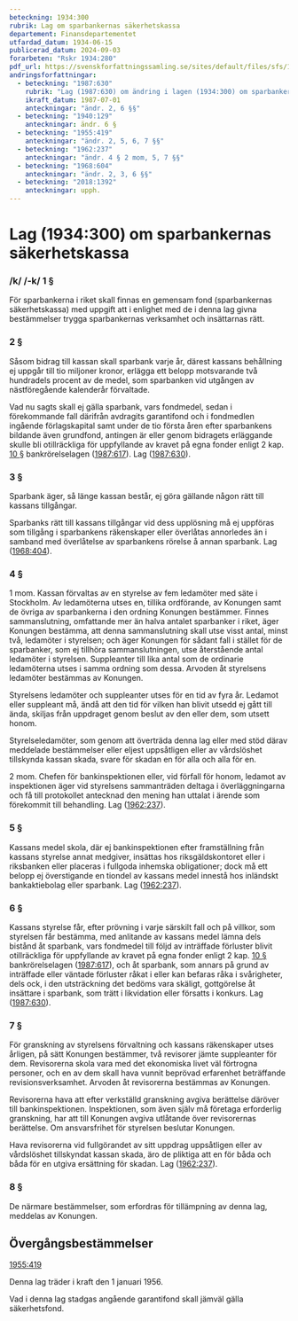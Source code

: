 ```yaml
---
beteckning: 1934:300
rubrik: Lag om sparbankernas säkerhetskassa
departement: Finansdepartementet
utfardad_datum: 1934-06-15
publicerad_datum: 2024-09-03
forarbeten: "Rskr 1934:280"
pdf_url: https://svenskforfattningssamling.se/sites/default/files/sfs/1934-06/SFS1934-300.pdf
andringsforfattningar:
  - beteckning: "1987:630"
    rubrik: "Lag (1987:630) om ändring i lagen (1934:300) om sparbankernas säkerhetskassa"
    ikraft_datum: 1987-07-01
    anteckningar: "ändr. 2, 6 §§"
  - beteckning: "1940:129"
    anteckningar: ändr. 6 §
  - beteckning: "1955:419"
    anteckningar: "ändr. 2, 5, 6, 7 §§"
  - beteckning: "1962:237"
    anteckningar: "ändr. 4 § 2 mom, 5, 7 §§"
  - beteckning: "1968:604"
    anteckningar: "ändr. 2, 3, 6 §§"
  - beteckning: "2018:1392"
    anteckningar: upph.
---
```


# Lag (1934:300) om sparbankernas säkerhetskassa

### /k/ /-k/ 1 §

För sparbankerna i riket skall finnas en gemensam fond  (sparbankernas säkerhetskassa)  med uppgift att i enlighet med de  i denna lag givna bestämmelser trygga sparbankernas verksamhet och insättarnas rätt.

### 2 §

Såsom bidrag till kassan skall sparbank varje år, därest kassans behållning ej uppgår till tio miljoner kronor, erlägga ett belopp motsvarande två hundradels procent av de medel, som sparbanken vid utgången av nästföregående kalenderår förvaltade.

Vad nu sagts skall ej gälla sparbank, vars fondmedel, sedan i förekommande fall därifrån avdragits garantifond och i fondmedlen ingående förlagskapital samt under de tio första åren efter sparbankens bildande även grundfond, antingen är eller genom bidragets erläggande skulle bli otillräckliga för uppfyllande av kravet på egna fonder enligt 2 kap. [10 §](#kap2.10) bankrörelselagen ([1987:617](https://selex.se/eli/sfs/1987/617)). Lag ([1987:630](https://selex.se/eli/sfs/1987/630)).

### 3 §

Sparbank äger, så länge kassan består, ej göra gällande någon rätt till kassans tillgångar.

Sparbanks rätt till kassans tillgångar vid dess upplösning må ej uppföras som tillgång i sparbankens räkenskaper eller överlåtas annorledes än i samband med överlåtelse av sparbankens rörelse å annan sparbank. Lag ([1968:404](https://selex.se/eli/sfs/1968/404)).

### 4 §

1 mom. Kassan förvaltas av en styrelse av fem ledamöter med säte i Stockholm. Av ledamöterna utses en, tillika ordförande, av Konungen samt de övriga av sparbankerna i den ordning Konungen bestämmer.  Finnes sammanslutning, omfattande mer än halva antalet sparbanker i  riket, äger Konungen bestämma, att denna sammanslutning skall utse  visst antal, minst två, ledamöter i styrelsen; och äger Konungen för  sådant fall i stället för de sparbanker, som ej tillhöra  sammanslutningen, utse återstående antal ledamöter i styrelsen.  Suppleanter till lika antal som de ordinarie ledamöterna utses i samma ordning som dessa. Arvoden åt styrelsens ledamöter bestämmas av  Konungen.

Styrelsens ledamöter och suppleanter utses för en tid av fyra år. Ledamot eller suppleant må, ändå att den tid för vilken han blivit utsedd ej gått till ända, skiljas från uppdraget genom beslut av den eller dem, som utsett honom.

Styrelseledamöter, som genom att överträda denna lag eller med stöd därav meddelade bestämmelser eller eljest uppsåtligen eller av vårdslöshet tillskynda kassan skada, svare för skadan en för alla och alla för en.

2 mom. Chefen för bankinspektionen eller, vid förfall för honom, ledamot av inspektionen äger vid styrelsens sammanträden deltaga i överläggningarna och få till protokollet antecknad den mening han uttalat i ärende som förekommit till behandling. Lag ([1962:237](https://selex.se/eli/sfs/1962/237)).

### 5 §

Kassans medel skola, där ej bankinspektionen efter framställning från kassans styrelse annat medgiver, insättas hos riksgäldskontoret eller i riksbanken eller placeras i fullgoda inhemska obligationer; dock må ett belopp ej överstigande en tiondel av kassans medel innestå hos inländskt bankaktiebolag eller sparbank. Lag ([1962:237](https://selex.se/eli/sfs/1962/237)).

### 6 §

Kassans styrelse får, efter prövning i varje särskilt fall och på villkor, som styrelsen får bestämma, med anlitande av kassans medel lämna dels bistånd åt sparbank, vars fondmedel till följd av inträffade förluster blivit otillräckliga för uppfyllande av kravet på egna fonder enligt 2 kap. [10 §](#kap2.10) bankrörelselagen ([1987:617](https://selex.se/eli/sfs/1987/617)), och åt sparbank, som annars på grund av inträffade eller väntade förluster råkat i eller kan befaras råka i svårigheter, dels ock, i den utsträckning det bedöms vara skäligt, gottgörelse åt insättare i sparbank, som trätt i likvidation eller försatts i konkurs. Lag ([1987:630](https://selex.se/eli/sfs/1987/630)).

### 7 §

För granskning av styrelsens förvaltning och kassans räkenskaper utses årligen, på sätt Konungen bestämmer, två revisorer jämte suppleanter för dem. Revisorerna skola vara med det ekonomiska livet väl förtrogna personer, och en av dem skall hava vunnit beprövad erfarenhet beträffande revisionsverksamhet. Arvoden åt revisorerna bestämmas av Konungen.

Revisorerna hava att efter verkställd granskning avgiva berättelse däröver till bankinspektionen. Inspektionen, som även själv må  företaga erforderlig granskning, har att till Konungen avgiva  utlåtande över revisorernas berättelse. Om ansvarsfrihet för styrelsen beslutar Konungen.

Hava revisorerna vid fullgörandet av sitt uppdrag uppsåtligen eller av vårdslöshet tillskyndat kassan skada, äro de pliktiga att en för båda och båda för en utgiva ersättning för skadan. Lag ([1962:237](https://selex.se/eli/sfs/1962/237)).

### 8 §

De närmare bestämmelser, som erfordras för tillämpning av denna lag, meddelas av Konungen.

## Övergångsbestämmelser

[1955:419](https://selex.se/eli/sfs/1955/419)

Denna lag träder i kraft den 1 januari 1956.

Vad i denna lag stadgas angående garantifond skall jämväl gälla säkerhetsfond.